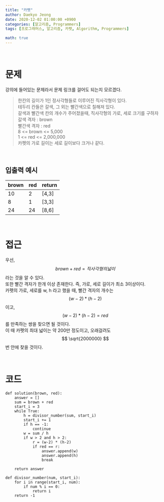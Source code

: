```yaml
---
title: "카펫"
author: Daekyo Jeong
date: 2020-12-02 01:00:00 +0900
categories: [알고리즘, Programmers]
tags: [프로그래머스, 알고리즘, 카펫, Algorithm, Programmers]

math: true
---
```



<br/>

# 문제

강의에 들어있는 문제라서 문제 링크를 걸어도 되는지 모르겠다.

> 한칸의 길이가 1인 정사각형들로 이루어진 직사각형이 있다.      
> 테두리 칸들은 갈색, 그 외는 빨간색으로 칠해져 있다.   
> 갈색과 빨간색 칸의 개수가 주어졌을때, 직사각형의 가로, 세로 크기를 구하자   
> 갈색 격자 : brown      
> 빨간색 격자 : red    
> 8 <= brown <= 5,000   
> 1 <= red <= 2,000,000   
> 카펫의 가로 길이는 세로 길이보다 크거나 같다.      


<br/>

## 입출력 예시



| brown   | red | return |
|----------|----|--------|
| 10       | 2  | [4,3]  |
| 8        | 1  | [3,3]  |
| 24       | 24 | [8,6]  |



<br/>

# 접근

우선, $$ brown + red = 직사각형의 넓이 $$ 라는 것을 알 수 있다.   
또한 빨간 격자가 한개 이상 존재한다. 즉, 가로, 세로 길이가 최소 3이상이다.   
카펫의 가로, 세로를 w, h 라고 했을 때, 빨간 격자의 개수는 $$ (w-2) * (h-2) $$ 이고,      
$$ (w-2) * (h-2) = red $$ 를 만족하는 쌍을 찾으면 될 것이다.   
이 때 카펫의 최대 넓이는 약 200만 정도이고, 오래걸려도 $$ \sqrt{2000000} $$ 번 안에 찾을 것이다.   



<br/>

# 코드

```{.python}
def solution(brown, red):
    answer = []
    sum = brown + red
    start_i = 3
    while True:
        h = divisor_number(sum, start_i)
        start_i += 1
        if h == -1:
            continue
        w = sum / h
        if w > 2 and h > 2:
            r = (w-2) * (h-2)
            if red == r:
                answer.append(w)
                answer.append(h)
                break

    return answer

def divisor_number(num, start_i):
    for i in range(start_i, num):
        if num % i == 0:
            return i
    return -1
```

<br/>

